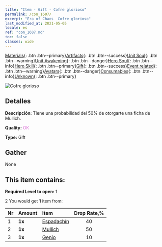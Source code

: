 ```yaml
---
title: "Item - Gift - Cofre glorioso"
permalink: /con_1607/
excerpt: "Era of Chaos  Cofre glorioso"
last_modified_at: 2021-05-05
locale: es
ref: "con_1607.md"
toc: false
classes: wide
---
```

 [Materials](/ItemsES/){: .btn .btn--primary}[Artifacts](/ItemsES/Artifacts/){: .btn .btn--success}[Unit Soul](/ItemsES/UnitSoul/){: .btn .btn--warning}[Unit Awakening](/ItemsES/UnitAwakening/){: .btn .btn--danger}[Hero Soul](/ItemsES/HeroSoul/){: .btn .btn--info}[Hero Skill](/ItemsES/HeroSkill/){: .btn .btn--primary}[Gift](/ItemsES/Gift/){: .btn .btn--success}[Event related](/ItemsES/Events/){: .btn .btn--warning}[Avatars](/ItemsES/Avatars/){: .btn .btn--danger}[Consumables](/ItemsES/Consumables/){: .btn .btn--info}[Unknown](/ItemsES/Unknown/){: .btn .btn--primary}

 ![Cofre glorioso](/images/t/i_906027.png)

## Detalles
 **Descripción:** Tiene una probabilidad del 50% de otorgarte una ficha de Mullich.

 **Quality:** <span style="color: #DA70D6">OK</span>

 **Type:** Gift

## Gather

  None

## This item contains:

 **Required Level to open:** 1

 2 You would get **1** item  from:

  | Nr | Amount |     Item    | Drop Rate,% |
  |:---|:-------|:------------|:---------:|
  | 1 |  **1x** | [Espadachín](/ItemsES/unt_193/) | 40 | 
  | 2 |  **1x** | [Mullich](/ItemsES/her_360/) | 50 | 
  | 3 |  **1x** | [Genio](/ItemsES/unt_239/) | 10 | 
